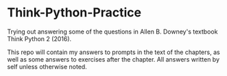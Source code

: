 # Think-Python-Practice

Trying out answering some of the questions in Allen B. Downey's textbook Think Python 2 (2016).

This repo will contain my answers to prompts in the text of the chapters, as well as some answers to exercises after the chapter. All answers written by self unless otherwise noted.
